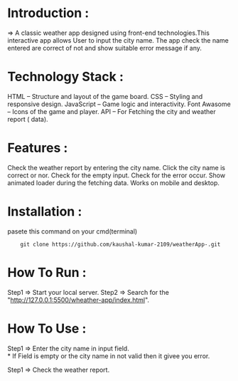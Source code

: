 # Introduction :

=> A classic weather app designed using front-end technologies.This interactive app allows User to input the city name.
The app check the name entered are correct of not and show suitable error message if any.


# Technology Stack :

HTML – Structure and layout of the game board.
CSS – Styling and responsive design.
JavaScript – Game logic and interactivity.
Font Awasome – Icons of  the game and player.
API –  For Fetching the city and weather report ( data).


# Features :

Check the weather report by entering the city name.
Click the city name is correct or nor.
Check for the empty input.
Check for the error occur.
Show animated loader during the fetching data.
Works on mobile and desktop.


# Installation : 
pasete this command on your cmd(terminal)

        git clone https://github.com/kaushal-kumar-2109/weatherApp-.git


# How To Run :

Step1 => Start your local server.
Step2 => Search for the "http://127.0.0.1:5500/wheather-app/index.html".


# How To Use :

Step1 => Enter the city name in input field.    
         * If Field is empty or the city name in not valid then it givee you error.

Step1 => Check the weather report.
